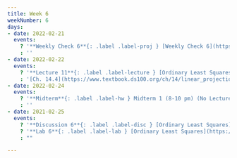 ```yaml
---
title: Week 6
weekNumber: 6
days:
- date: 2022-02-21
  events:
    ? '**Weekly Check 6**{: .label .label-proj } [Weekly Check 6](https://forms.gle/7YojMSXvaxgRnE1s8) (due Feb 28)'
    : ''
- date: 2022-02-22
  events:
    ? '**Lecture 11**{: .label .label-lecture } [Ordinary Least Squares (Multiple Linear Regression)](lecture/lec11)'
    : '[Ch. 14.4](https://www.textbook.ds100.org/ch/14/linear_projection.html), [18.1](https://www.textbook.ds100.org/ch/18/mult_model.html)'
- date: 2022-02-24
  events:
    ? '**Midterm**{: .label .label-hw } Midterm 1 (8-10 pm) (No Lecture)'
    : ''
- date: 2021-02-25
  events:
    ? '**Discussion 6**{: .label .label-disc } [Ordinary Least Squares](https://drive.google.com/file/d/141Ydoj96YrHZXCqVAmbYlz90o_vjoAu2/view?usp=sharing)'
    ? '**Lab 6**{: .label .label-lab } [Ordinary Least Squares](https://data100.datahub.berkeley.edu/hub/user-redirect/git-pull?repo=https%3A%2F%2Fgithub.com%2FDS-100%2Fsp22&branch=main&urlpath=lab%2Ftree%2Fsp22%2Flab%2Flab06%2Flab06.ipynb) (due Mar 1)'
    : ""

---
```

